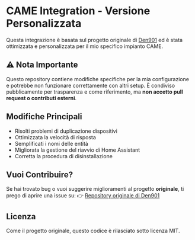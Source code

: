 # CAME Integration - Versione Personalizzata

Questa integrazione è basata sul progetto originale di [Den901](https://github.com/Den901/ha_came) ed è stata ottimizzata e personalizzata per il mio specifico impianto CAME.

## ⚠️ Nota Importante

Questo repository contiene modifiche specifiche per la mia configurazione e potrebbe non funzionare correttamente con altri setup. È condiviso pubblicamente per trasparenza e come riferimento, ma **non accetto pull request o contributi esterni**.

## Modifiche Principali

- Risolti problemi di duplicazione dispositivi
- Ottimizzata la velocità di risposta
- Semplificati i nomi delle entità
- Migliorata la gestione del riavvio di Home Assistant
- Corretta la procedura di disinstallazione

## Vuoi Contribuire?

Se hai trovato bug o vuoi suggerire miglioramenti al progetto **originale**, ti prego di aprire una issue su:
👉 [Repository originale di Den901](https://github.com/Den901/ha_came)

## Licenza

Come il progetto originale, questo codice è rilasciato sotto licenza MIT.
